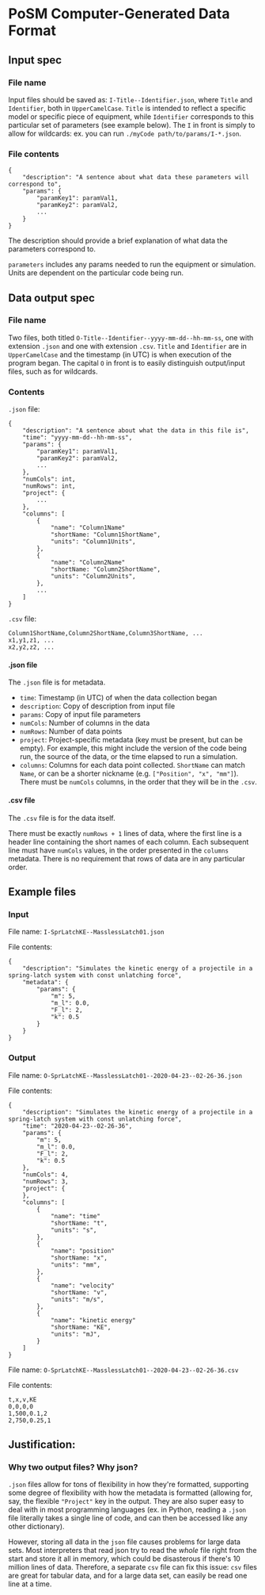# PoSM Computer-Generated Data Format
## Input spec
### File name
Input files should be saved as: ```I-Title--Identifier.json```, where ```Title``` and ```Identifier```, both in ```UpperCamelCase```. ```Title``` is intended to reflect a specific model or specific piece of equipment, while ```Identifier``` corresponds to this particular set of parameters (see example below). The ```I``` in front is simply to allow for wildcards: ex. you can run ```./myCode path/to/params/I-*.json```.

### File contents
```
{
    "description": "A sentence about what data these parameters will correspond to",
    "params": {
        "paramKey1": paramVal1,
        "paramKey2": paramVal2,
        ...
    }
}
```

The description should provide a brief explanation of what data the parameters correspond to.

```parameters``` includes any params needed to run the equipment or simulation. Units are dependent on the particular code being run.

## Data output spec
### File name
Two files, both titled ```O-Title--Identifier--yyyy-mm-dd--hh-mm-ss```, one with extension ```.json``` and one with extension ```.csv```. ```Title``` and ```Identifier``` are in ```UpperCamelCase``` and the timestamp (in UTC) is when execution of the program began. The capital ```O``` in front is to easily distinguish output/input files, such as for wildcards.

### Contents
```.json``` file:
```
{
    "description": "A sentence about what the data in this file is",
    "time": "yyyy-mm-dd--hh-mm-ss",
    "params": {
        "paramKey1": paramVal1,
        "paramKey2": paramVal2,
        ...
    },
    "numCols": int,
    "numRows": int,
    "project": {
        ...
    },
    "columns": [
        {
            "name": "Column1Name"
            "shortName: "Column1ShortName",
            "units": "Column1Units",
        },
        {
            "name": "Column2Name"
            "shortName: "Column2ShortName",
            "units": "Column2Units",
        },
        ...
    ]
}
```

```.csv``` file:
```
Column1ShortName,Column2ShortName,Column3ShortName, ...
x1,y1,z1, ...
x2,y2,z2, ...
```

#### .json file
The ```.json``` file is for metadata.

- ```time```: Timestamp (in UTC) of when the data collection began
- ```description```: Copy of description from input file
- ```params```: Copy of input file parameters
- ```numCols```: Number of columns in the data
- ```numRows```: Number of data points
- ```project```: Project-specific metadata (key must be present, but can be empty). For example, this might include the version of the code being run, the source of the data, or the time elapsed to run a simulation.
- ```columns```: Columns for each data point collected. ```ShortName``` can match ```Name```, or can be a shorter nickname (e.g. ```["Position", "x", "mm"]```). There must be ```numCols``` columns, in the order that they will be in the ```.csv```.

#### .csv file
The ```.csv``` file is for the data itself.

There must be exactly ```numRows + 1``` lines of data, where the first line is a header line containing the short names of each column. Each subsequent line must have ```numCols``` values, in the order presented in the ```columns``` metadata. There is no requirement that rows of data are in any particular order.

## Example files
### Input
File name: ```I-SprLatchKE--MasslessLatch01.json```

File contents:
```
{
    "description": "Simulates the kinetic energy of a projectile in a spring-latch system with const unlatching force",
    "metadata": {
        "params": {
            "m": 5,
            "m_l": 0.0,
            "F_l": 2,
            "k": 0.5
        }
    }
}
```

### Output
File name: ```O-SprLatchKE--MasslessLatch01--2020-04-23--02-26-36.json```

File contents:
```
{
    "description": "Simulates the kinetic energy of a projectile in a spring-latch system with const unlatching force",
    "time": "2020-04-23--02-26-36",
    "params": {
        "m": 5,
        "m_l": 0.0,
        "F_l": 2,
        "k": 0.5
    },
    "numCols": 4,
    "numRows": 3,
    "project": {
    },
    "columns": [
        {
            "name": "time"
            "shortName: "t",
            "units": "s",
        },
        {
            "name": "position"
            "shortName: "x",
            "units": "mm",
        },
        {
            "name": "velocity"
            "shortName: "v",
            "units": "m/s",
        },
        {
            "name": "kinetic energy"
            "shortName: "KE",
            "units": "mJ",
        }
    ]
}
```

File name: ```O-SprLatchKE--MasslessLatch01--2020-04-23--02-26-36.csv```

File contents:
```
t,x,v,KE
0,0,0,0
1,500,0.1,2
2,750,0.25,1
```

## Justification:
### Why two output files? Why json?
```.json``` files allow for tons of flexibility in how they're formatted, supporting some degree of flexibility with how the metadata is formatted (allowing for, say, the flexible ```"Project"``` key in the output. They are also super easy to deal with in most programming languages (ex. in Python, reading a ```.json``` file literally takes a single line of code, and can then be accessed like any other dictionary).

However, storing all data in the ```json``` file causes problems for large data sets. Most interpreters that read json try to read the _whole_ file right from the start and store it all in memory, which could be disasterous if there's 10 million lines of data. Therefore, a separate ```csv``` file can fix this issue: ```csv``` files are great for tabular data, and for a large data set, can easily be read one line at a time.